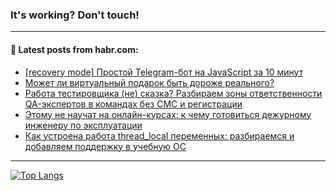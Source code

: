 ### It's working? Don't touch!

---
<!--
#### 🛠️ Technical stack:

![C++](https://img.shields.io/badge/C++-informational?logo=c%2B%2B&style=flat&logoColor=white&color=9C033A)
![Java](https://img.shields.io/badge/Java-informational?logo=java&style=flat&logoColor=white&color=007396)
![Kotlin](https://img.shields.io/badge/Kotlin-informational?logo=Kotlin&style=flat&logoColor=white&color=0095D5)
![JS](https://img.shields.io/badge/JS-informational?logo=javaScript&style=flat&logoColor=black&color=F7Df1E) <br>
![HTML5](https://img.shields.io/badge/HTML5-informational?logo=html5&style=flat&logoColor=white&color=E34F26)
![CSS3](https://img.shields.io/badge/CSS3-informational?logo=css3&style=flat&logoColor=white&color=157286)
![Sass](https://img.shields.io/badge/Saas-informational?logo=sass&style=flat&logoColor=white&color=hotpink)
![PHP](https://img.shields.io/badge/PHP-informational?logo=php&style=flat&logoColor=white&color=777BB4) <br>
![WebPAck](https://img.shields.io/badge/WebPack-informational?logo=webPack&style=flat&logoColor=white&color=FF6F00)
![Bootstrap](https://img.shields.io/badge/Bootstrap-informational?logo=Bootstrap&style=flat&logoColor=white&color=7952B3)
![MySQL](https://img.shields.io/badge/MySQL-informational?logo=MySQL&style=flat&logoColor=white&color=00f) <br>
![NodeJS](https://img.shields.io/badge/NodeJS-informational?logo=node.js&style=flat&logoColor=white&color=43853D)
![Spring](https://img.shields.io/badge/Spring-informational?logo=Spring&style=flat&logoColor=white&color=0A9EDC)
![Angular](https://img.shields.io/badge/Vue-informational?logo=vue.js&style=flat&logoColor=white&color=red)
![Git](https://img.shields.io/badge/Git-informational?logo=git&style=flat&logoColor=white&color=darkorange)

___
-->

#### 💬 Latest posts from habr.com:

<!-- BLOG-POST-LIST:START -->
- [[recovery mode] Простой Telegram-бот на JavaScript за 10 минут](https://habr.com/ru/post/702860/?utm_source=habrahabr&utm_medium=rss&utm_campaign=702860)
- [Может ли виртуальный подарок быть дороже реального?](https://habr.com/ru/post/702850/?utm_source=habrahabr&utm_medium=rss&utm_campaign=702850)
- [Работа тестировщика &lpar;не&rpar; сказка? Разбираем зоны ответственности QA-экспертов в командах без СМС и регистрации](https://habr.com/ru/post/702738/?utm_source=habrahabr&utm_medium=rss&utm_campaign=702738)
- [Этому не научат на онлайн-курсах: к чему готовиться дежурному инженеру по эксплуатации](https://habr.com/ru/post/702144/?utm_source=habrahabr&utm_medium=rss&utm_campaign=702144)
- [Как устроена работа thread_local переменных: разбираемся и добавляем поддержку в учебную ОС](https://habr.com/ru/post/702814/?utm_source=habrahabr&utm_medium=rss&utm_campaign=702814)
<!-- BLOG-POST-LIST:END -->

---

[![Top Langs](https://github-readme-stats.vercel.app/api/top-langs/?username=zloylis&layout=compact&hide_border=true&theme=dracula)](https://github.com/zloylis)
